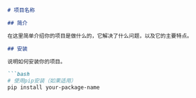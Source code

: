 ```markdown
# 项目名称

## 简介

在这里简单介绍你的项目是做什么的，它解决了什么问题，以及它的主要特点。

## 安装

说明如何安装你的项目。

```bash
# 使用pip安装（如果适用）
pip install your-package-name
